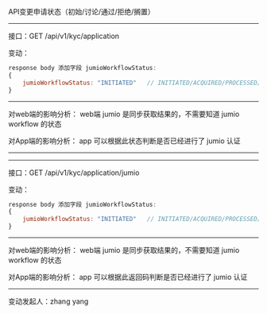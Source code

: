 API变更申请状态（初始/讨论/通过/拒绝/搁置）

***


接口：GET /api/v1/kyc/application


变动：
```javascript
response body 添加字段 jumioWorkflowStatus:
{
    jumioWorkflowStatus: "INITIATED"   // INITIATED/ACQUIRED/PROCESSED/SESSION_EXPIRED/TOKEN_EXPIRED，具体值说明见 apipost
}
```

***

对web端的影响分析：
web端 jumio 是同步获取结果的，不需要知道 jumio workflow 的状态

对App端的影响分析：
app 可以根据此状态判断是否已经进行了 jumio 认证

***

***

接口：GET /api/v1/kyc/application/jumio


变动：
```javascript
response body 添加字段 jumioWorkflowStatus:
{
    jumioWorkflowStatus: "INITIATED"   // INITIATED/ACQUIRED/PROCESSED/SESSION_EXPIRED/TOKEN_EXPIRED，具体值说明见 apipost
}
```

***

对web端的影响分析：
web端 jumio 是同步获取结果的，不需要知道 jumio workflow 的状态

对App端的影响分析：
app 可以根据此返回码判断是否已经进行了 jumio 认证

***

变动发起人：zhang yang
